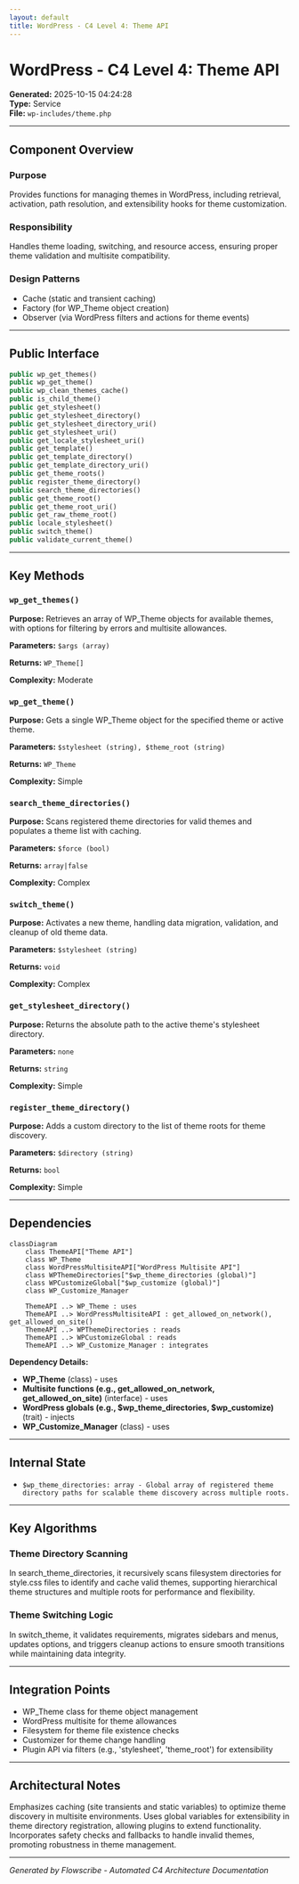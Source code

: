 ```yaml
---
layout: default
title: WordPress - C4 Level 4: Theme API
---
```


# WordPress - C4 Level 4: Theme API

**Generated:** 2025-10-15 04:24:28  
**Type:** Service  
**File:** `wp-includes/theme.php`

---

## Component Overview

### Purpose
Provides functions for managing themes in WordPress, including retrieval, activation, path resolution, and extensibility hooks for theme customization.

### Responsibility
Handles theme loading, switching, and resource access, ensuring proper theme validation and multisite compatibility.

### Design Patterns
- Cache (static and transient caching)
- Factory (for WP_Theme object creation)
- Observer (via WordPress filters and actions for theme events)

---

## Public Interface

```php
public wp_get_themes()
public wp_get_theme()
public wp_clean_themes_cache()
public is_child_theme()
public get_stylesheet()
public get_stylesheet_directory()
public get_stylesheet_directory_uri()
public get_stylesheet_uri()
public get_locale_stylesheet_uri()
public get_template()
public get_template_directory()
public get_template_directory_uri()
public get_theme_roots()
public register_theme_directory()
public search_theme_directories()
public get_theme_root()
public get_theme_root_uri()
public get_raw_theme_root()
public locale_stylesheet()
public switch_theme()
public validate_current_theme()
```

---

## Key Methods

### `wp_get_themes()`

**Purpose:** Retrieves an array of WP_Theme objects for available themes, with options for filtering by errors and multisite allowances.

**Parameters:** `$args (array)`

**Returns:** `WP_Theme[]`

**Complexity:** Moderate

### `wp_get_theme()`

**Purpose:** Gets a single WP_Theme object for the specified theme or active theme.

**Parameters:** `$stylesheet (string), $theme_root (string)`

**Returns:** `WP_Theme`

**Complexity:** Simple

### `search_theme_directories()`

**Purpose:** Scans registered theme directories for valid themes and populates a theme list with caching.

**Parameters:** `$force (bool)`

**Returns:** `array|false`

**Complexity:** Complex

### `switch_theme()`

**Purpose:** Activates a new theme, handling data migration, validation, and cleanup of old theme data.

**Parameters:** `$stylesheet (string)`

**Returns:** `void`

**Complexity:** Complex

### `get_stylesheet_directory()`

**Purpose:** Returns the absolute path to the active theme's stylesheet directory.

**Parameters:** `none`

**Returns:** `string`

**Complexity:** Simple

### `register_theme_directory()`

**Purpose:** Adds a custom directory to the list of theme roots for theme discovery.

**Parameters:** `$directory (string)`

**Returns:** `bool`

**Complexity:** Simple

---

## Dependencies

```mermaid
classDiagram
    class ThemeAPI["Theme API"]
    class WP_Theme
    class WordPressMultisiteAPI["WordPress Multisite API"]
    class WPThemeDirectories["$wp_theme_directories (global)"]
    class WPCustomizeGlobal["$wp_customize (global)"]
    class WP_Customize_Manager

    ThemeAPI ..> WP_Theme : uses
    ThemeAPI ..> WordPressMultisiteAPI : get_allowed_on_network(), get_allowed_on_site()
    ThemeAPI ..> WPThemeDirectories : reads
    ThemeAPI ..> WPCustomizeGlobal : reads
    ThemeAPI ..> WP_Customize_Manager : integrates
```
**Dependency Details:**

- **WP_Theme** (class) - uses
- **Multisite functions (e.g., get_allowed_on_network, get_allowed_on_site)** (interface) - uses
- **WordPress globals (e.g., $wp_theme_directories, $wp_customize)** (trait) - injects
- **WP_Customize_Manager** (class) - uses

---

## Internal State

- `$wp_theme_directories: array - Global array of registered theme directory paths for scalable theme discovery across multiple roots.`

---

## Key Algorithms

### Theme Directory Scanning

In search_theme_directories, it recursively scans filesystem directories for style.css files to identify and cache valid themes, supporting hierarchical theme structures and multiple roots for performance and flexibility.

### Theme Switching Logic

In switch_theme, it validates requirements, migrates sidebars and menus, updates options, and triggers cleanup actions to ensure smooth transitions while maintaining data integrity.


---

## Integration Points

- WP_Theme class for theme object management
- WordPress multisite for theme allowances
- Filesystem for theme file existence checks
- Customizer for theme change handling
- Plugin API via filters (e.g., 'stylesheet', 'theme_root') for extensibility

---

## Architectural Notes

Emphasizes caching (site transients and static variables) to optimize theme discovery in multisite environments. Uses global variables for extensibility in theme directory registration, allowing plugins to extend functionality. Incorporates safety checks and fallbacks to handle invalid themes, promoting robustness in theme management.

---

*Generated by Flowscribe - Automated C4 Architecture Documentation*
